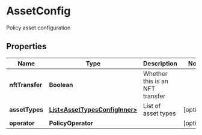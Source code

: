 

# AssetConfig

Policy asset configuration

## Properties

| Name | Type | Description | Notes |
|------------ | ------------- | ------------- | -------------|
|**nftTransfer** | **Boolean** | Whether this is an NFT transfer |  |
|**assetTypes** | [**List&lt;AssetTypesConfigInner&gt;**](AssetTypesConfigInner.md) | List of asset types |  [optional] |
|**operator** | **PolicyOperator** |  |  [optional] |



